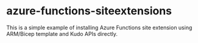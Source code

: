 # azure-functions-siteextensions
This is a simple example of installing Azure Functions site extension using ARM/Bicep template and Kudo APIs directly.
